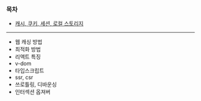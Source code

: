 ### 목차

- [캐시, 쿠키, 세션, 로컬 스토리지](./FE/cache_cookie_session.md)

---

- 웹 캐싱 방법
- 최적화 방법
- 리액트 특징
- v-dom
- 타입스크립트
- ssr, csr
- 쓰로틀링, 디바운싱
- 인터섹션 옵져버
